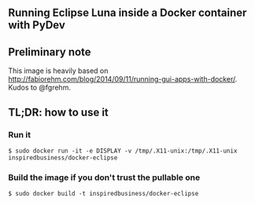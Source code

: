 Running Eclipse Luna inside a Docker container with PyDev
---------------------------------------------

## Preliminary note
This image is heavily based on http://fabiorehm.com/blog/2014/09/11/running-gui-apps-with-docker/. 
Kudos to @fgrehm.

## TL;DR: how to use it

### Run it

    $ sudo docker run -it -e DISPLAY -v /tmp/.X11-unix:/tmp/.X11-unix inspiredbusiness/docker-eclipse

### Build the image if you don't trust the pullable one

    $ sudo docker build -t inspiredbusiness/docker-eclipse
